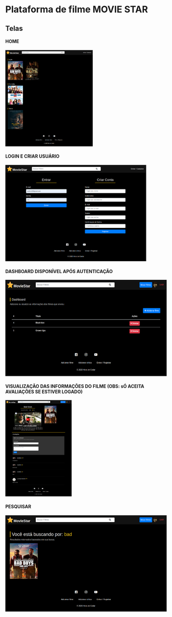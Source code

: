 # Plataforma de filme MOVIE STAR

## Telas

#### HOME

<img src="./docs/img-home.png" height="300" /> <br />

#### LOGIN E CRIAR USUÁRIO

<img src="./docs/img-authentication.png" height="300" /> <br />

#### DASHBOARD DISPONÍVEL APÓS AUTENTICAÇÃO

<img src="./docs/img-dashboard.png" height="300" /> <br />

#### VISUALIZAÇÃO DAS INFORMAÇÕES DO FILME (OBS: sÓ ACEITA AVALIAÇÕES SE ESTIVER LOGADO)

<img src="./docs/img-view-movie.png" height="300" /> <br />

#### PESQUISAR

<img src="./docs/img-search.png" height="300" /> <br />

